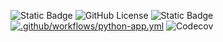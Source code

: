 ![Static Badge](https://img.shields.io/badge/language-Python-yellow)
![GitHub License](https://img.shields.io/github/license/CSC510-Do-Lorenc-McDavitt/homework)
![Static Badge](https://img.shields.io/badge/platform-Linux-orange)
[![.github/workflows/python-app.yml](https://github.com/CSC510-Do-Lorenc-McDavitt/homework/actions/workflows/hw2-python.yml/badge.svg)](https://github.com/CSC510-Do-Lorenc-McDavitt/homework/actions/workflows/hw2-python.yml)
![Codecov](https://img.shields.io/codecov/c/github/CSC510-Do-Lorenc-McDavitt/homework)
